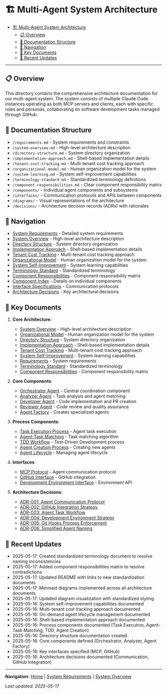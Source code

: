 # 🏗️ Multi-Agent System Architecture

<!-- 📑 TABLE OF CONTENTS -->
- [🏗️ Multi-Agent System Architecture](#️-multi-agent-system-architecture)
  - [📋 Overview](#-overview)
  - [📂 Documentation Structure](#-documentation-structure)
  - [🧭 Navigation](#-navigation)
  - [📝 Key Documents](#-key-documents)
  - [🔄 Recent Updates](#-recent-updates)

---

## 📋 Overview

This directory contains the comprehensive architecture documentation for our multi-agent system. The system consists of multiple Claude Code instances operating as both MCP servers and clients, each with specific roles and personas, collaborating on software development tasks managed through GitHub.

## 📂 Documentation Structure

- `/requirements.md` - System requirements and constraints
- `/system-overview.md` - High-level architecture description
- `/directory-structure.md` - System directory organization
- `/implementation-approach.md` - Shell-based implementation details
- `/tenant-cost-tracking.md` - Multi-tenant cost tracking approach
- `/organizational-model.md` - Human organization model for the system
- `/system-learning.md` - System self-improvement capabilities
- `/terminology-standard.md` - Standardized terminology definitions
- `/component-responsibilities.md` - Clear component responsibility matrix
- `/components/` - Individual agent components and subsystems
- `/interfaces/` - Communication protocols and APIs between components
- `/diagrams/` - Visual representations of the architecture
- `/decisions/` - Architecture decision records (ADRs) with rationales

## 🧭 Navigation

- [System Requirements](./requirements.md) - Detailed system requirements
- [System Overview](./system-overview.md) - High-level architecture description
- [Directory Structure](./directory-structure.md) - System directory organization
- [Implementation Approach](./implementation-approach.md) - Shell-based implementation details
- [Tenant Cost Tracking](./tenant-cost-tracking.md) - Multi-tenant cost tracking approach
- [Organizational Model](./organizational-model.md) - Human organization model for the system
- [System Self-Improvement](./system-learning.md) - System learning capabilities
- [Terminology Standard](./terminology-standard.md) - Standardized terminology
- [Component Responsibilities](./component-responsibilities.md) - Component responsibility matrix
- [Component Index](./components/README.md) - Details on individual components
- [Interface Specifications](./interfaces/README.md) - Communication protocols
- [Architecture Decisions](./decisions/README.md) - Key architectural decisions

## 📝 Key Documents

1. **Core Architecture**:
   - [System Overview](./system-overview.md) - High-level architecture description
   - [Organizational Model](./organizational-model.md) - Human organization model for the system
   - [Directory Structure](./directory-structure.md) - System directory organization
   - [Implementation Approach](./implementation-approach.md) - Shell-based implementation details
   - [Tenant Cost Tracking](./tenant-cost-tracking.md) - Multi-tenant cost tracking approach
   - [System Self-Improvement](./system-learning.md) - System learning capabilities
   - [Requirements](./requirements.md) - System requirements
   - [Terminology Standard](./terminology-standard.md) - Standardized terminology
   - [Component Responsibilities](./component-responsibilities.md) - Component responsibility matrix

2. **Core Components**:
   - [Orchestrator Agent](./components/orchestrator.md) - Central coordination component
   - [Analyzer Agent](./components/analyzer.md) - Task analysis and agent matching
   - [Developer Agent](./components/developer-agent.md) - Code implementation and PR creation
   - [Reviewer Agent](./components/reviewer-agent.md) - Code review and quality assurance
   - [Agent Factory](./components/agent-factory.md) - Creates specialized agents

3. **Process Components**:
   - [Task Execution Process](./components/task-execution-process.md) - Agent task execution
   - [Agent-Task Matching](./components/agent-task-matching.md) - Task matching algorithm
   - [TDD Workflow](./components/tdd-workflow.md) - Test-Driven Development process
   - [Agent Creation Process](./components/agent-creation-process.md) - Creating new agents
   - [Agent Lifecycle](./components/agent-lifecycle.md) - Managing agent lifecycle

4. **Interfaces**:
   - [MCP Protocol](./interfaces/mcp-protocol.md) - Agent communication protocol
   - [GitHub Interface](./interfaces/github-interface.md) - GitHub integration
   - [Development Environment Interface](./interfaces/development-environment-interface.md) - Environment API

5. **Architecture Decisions**:
   - [ADR-001: Agent Communication Protocol](./decisions/001-agent-communication-protocol.md)
   - [ADR-002: GitHub Integration Strategy](./decisions/002-github-integration-strategy.md)
   - [ADR-003: Agent Task Workflow](./decisions/003-agent-task-workflow.md)
   - [ADR-004: Development Environment Strategy](./decisions/004-development-environment-strategy.md)
   - [ADR-005: Git Hooks Process Enforcement](./decisions/005-git-hooks-process-enforcement.md)
   - [ADR-006: Simplified Agent Naming](./decisions/006-simplified-agent-naming.md)

## 🔄 Recent Updates

- 2025-05-17: Created standardized terminology document to resolve naming inconsistencies
- 2025-05-17: Added component responsibilities matrix to resolve contradictions
- 2025-05-17: Updated README with links to new standardization documents
- 2025-05-17: Mermaid diagrams implemented across all architecture documents
- 2025-05-17: Updated diagram visualization with standardized styling
- 2025-05-16: System self-improvement capabilities documented
- 2025-05-16: Multi-tenant cost tracking approach documented
- 2025-05-16: On-demand agent lifecycle management documented
- 2025-05-16: Shell-based implementation approach documented
- 2025-05-16: Process components documented (Task Execution, Agent-Task Matching, TDD, Agent Creation)
- 2025-05-16: Directory structure documentation created
- 2025-05-16: Core components defined (Orchestrator, Analyzer, Agent Factory)
- 2025-05-16: Key interfaces specified (MCP, GitHub)
- 2025-05-16: Architecture decisions documented (Communication, GitHub Integration)

---

<!-- 🧭 NAVIGATION -->
**Navigation**: [Home](../README.md) | [System Requirements](./requirements.md) | [System Overview](./system-overview.md)

*Last updated: 2025-05-17*